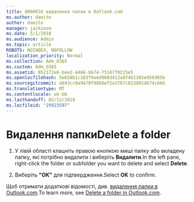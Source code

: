 ```yaml
---
title: 8000016 видалення папки в Outlook.com
ms.author: daeite
author: daeite
manager: jackiesm
ms.date: 5/1/2018
ms.audience: Admin
ms.topic: article
ROBOTS: NOINDEX, NOFOLLOW
localization_priority: Normal
ms.collection: Adm_O365
ms.custom: Adm_O365
ms.assetid: 052172e6-bee2-4466-b674-75187f0225e5
ms.openlocfilehash: 5e658b1c183f9aed968d412adf461365e956985b
ms.sourcegitcommit: dd43cc0a9470f98b8ef2a3787c823801d674c666
ms.translationtype: MT
ms.contentlocale: uk-UA
ms.lasthandoff: 02/12/2019
ms.locfileid: "29923597"
---
```

# <a name="delete-a-folder"></a><span data-ttu-id="7964f-102">Видалення папки</span><span class="sxs-lookup"><span data-stu-id="7964f-102">Delete a folder</span></span>

1. <span data-ttu-id="7964f-103">У лівій області клацніть правою кнопкою миші папку або вкладену папку, які потрібно видалити і виберіть **Видалити**.</span><span class="sxs-lookup"><span data-stu-id="7964f-103">In the left pane, right-click the folder or subfolder you want to delete and select **Delete**.</span></span> 
    
2. <span data-ttu-id="7964f-104">Виберіть **"OK"** для підтвердження.</span><span class="sxs-lookup"><span data-stu-id="7964f-104">Select **OK** to confirm.</span></span> 
    
<span data-ttu-id="7964f-105">Щоб отримати додаткові відомості, див. [видалення папки в Outlook.com](https://go.microsoft.com/fwlink/p/?linkid=873134).</span><span class="sxs-lookup"><span data-stu-id="7964f-105">To learn more, see [Delete a folder in Outlook.com](https://go.microsoft.com/fwlink/p/?linkid=873134).</span></span>
  

